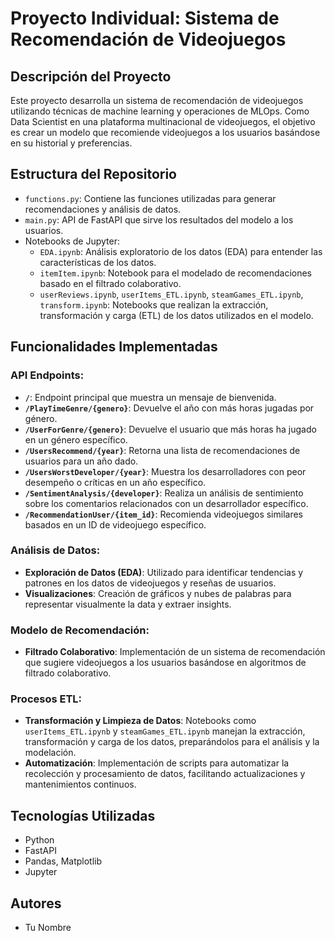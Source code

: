 # Proyecto Individual: Sistema de Recomendación de Videojuegos

## Descripción del Proyecto
Este proyecto desarrolla un sistema de recomendación de videojuegos utilizando técnicas de machine learning y operaciones de MLOps. Como Data Scientist en una plataforma multinacional de videojuegos, el objetivo es crear un modelo que recomiende videojuegos a los usuarios basándose en su historial y preferencias.

## Estructura del Repositorio
- `functions.py`: Contiene las funciones utilizadas para generar recomendaciones y análisis de datos.
- `main.py`: API de FastAPI que sirve los resultados del modelo a los usuarios.
- Notebooks de Jupyter:
  - `EDA.ipynb`: Análisis exploratorio de los datos (EDA) para entender las características de los datos.
  - `itemItem.ipynb`: Notebook para el modelado de recomendaciones basado en el filtrado colaborativo.
  - `userReviews.ipynb`, `userItems_ETL.ipynb`, `steamGames_ETL.ipynb`, `transform.ipynb`: Notebooks que realizan la extracción, transformación y carga (ETL) de los datos utilizados en el modelo.

## Funcionalidades Implementadas
### API Endpoints:
- **`/`**: Endpoint principal que muestra un mensaje de bienvenida.
- **`/PlayTimeGenre/{genero}`**: Devuelve el año con más horas jugadas por género.
- **`/UserForGenre/{genero}`**: Devuelve el usuario que más horas ha jugado en un género específico.
- **`/UsersRecommend/{year}`**: Retorna una lista de recomendaciones de usuarios para un año dado.
- **`/UsersWorstDeveloper/{year}`**: Muestra los desarrolladores con peor desempeño o críticas en un año específico.
- **`/SentimentAnalysis/{developer}`**: Realiza un análisis de sentimiento sobre los comentarios relacionados con un desarrollador específico.
- **`/RecommendationUser/{item_id}`**: Recomienda videojuegos similares basados en un ID de videojuego específico.

### Análisis de Datos:
- **Exploración de Datos (EDA)**: Utilizado para identificar tendencias y patrones en los datos de videojuegos y reseñas de usuarios.
- **Visualizaciones**: Creación de gráficos y nubes de palabras para representar visualmente la data y extraer insights.

### Modelo de Recomendación:
- **Filtrado Colaborativo**: Implementación de un sistema de recomendación que sugiere videojuegos a los usuarios basándose en algoritmos de filtrado colaborativo.

### Procesos ETL:
- **Transformación y Limpieza de Datos**: Notebooks como `userItems_ETL.ipynb` y `steamGames_ETL.ipynb` manejan la extracción, transformación y carga de los datos, preparándolos para el análisis y la modelación.
- **Automatización**: Implementación de scripts para automatizar la recolección y procesamiento de datos, facilitando actualizaciones y mantenimientos continuos.

## Tecnologías Utilizadas
- Python
- FastAPI
- Pandas, Matplotlib
- Jupyter

## Autores
- Tu Nombre

